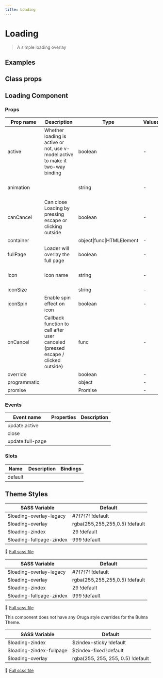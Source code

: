 ```yaml
---
title: Loading
---
```


# Loading

<div class="vp-doc">

> A simple loading overlay

<Carbon />
</div>

<div class="vp-doc">

## Examples

<example-loading />

</div>
<div class="vp-doc">

## Class props

<inspector-loading-viewer />

</div>

<div class="vp-doc">

## Loading Component

### Props

| Prop name    | Description                                                                      | Type                      | Values | Default                                                                                                                                              |
| ------------ | -------------------------------------------------------------------------------- | ------------------------- | ------ | ---------------------------------------------------------------------------------------------------------------------------------------------------- |
| active       | Whether loading is active or not, use v-model:active to make it two-way binding  | boolean                   | -      |                                                                                                                                                      |
| animation    |                                                                                  | string                    | -      | <div><small>From <b>config</b>:</small></div><code style='white-space: nowrap; padding: 0;'> loading: {<br>&nbsp;&nbsp;animation: 'fade'<br>}</code> |
| canCancel    | Can close Loading by pressing escape or clicking outside                         | boolean                   | -      | false                                                                                                                                                |
| container    |                                                                                  | object\|func\|HTMLElement | -      |                                                                                                                                                      |
| fullPage     | Loader will overlay the full page                                                | boolean                   | -      | true                                                                                                                                                 |
| icon         | Icon name                                                                        | string                    | -      | <div><small>From <b>config</b>:</small></div><code style='white-space: nowrap; padding: 0;'> loading: {<br>&nbsp;&nbsp;icon: 'loading'<br>}</code>   |
| iconSize     |                                                                                  | string                    | -      | 'medium'                                                                                                                                             |
| iconSpin     | Enable spin effect on icon                                                       | boolean                   | -      | true                                                                                                                                                 |
| onCancel     | Callback function to call after user canceled (pressed escape / clicked outside) | func                      | -      | Default function (see source code)                                                                                                                   |
| override     |                                                                                  | boolean                   | -      |                                                                                                                                                      |
| programmatic |                                                                                  | object                    | -      |                                                                                                                                                      |
| promise      |                                                                                  | Promise                   | -      |                                                                                                                                                      |

### Events

| Event name       | Properties | Description |
| ---------------- | ---------- | ----------- |
| update:active    |            |
| close            |            |
| update:full-page |            |

### Slots

| Name    | Description | Bindings |
| ------- | ----------- | -------- |
| default |             |          |

</div>

<div class="vp-doc">

## Theme Styles

<div class="theme-orugabase">
 
| SASS Variable  | Default |
| -------------- | ------- |
| $loading-overlay-legacy | #7f7f7f !default |
| $loading-overlay | rgba(255,255,255,0.5) !default |
| $loading-zindex | 29 !default |
| $loading-fullpage-zindex | 999 !default |

📄 [Full scss file](https://github.com/oruga-ui/oruga/blob/master/packages/oruga/src/scss/components/_loading.scss)

</div>

<div class="theme-orugafull">
 
| SASS Variable  | Default |
| -------------- | ------- |
| $loading-overlay-legacy | #7f7f7f !default |
| $loading-overlay | rgba(255,255,255,0.5) !default |
| $loading-zindex | 29 !default |
| $loading-fullpage-zindex | 999 !default |

📄 [Full scss file](https://github.com/oruga-ui/oruga/blob/master/packages/oruga/src/scss/components/_loading.scss)

</div>

<div class="theme-bulma">

<p> This component does not have any Oruga style overrides for the Bulma Theme. </p>
      
</div>

<div class="theme-bootstrap">
 
| SASS Variable  | Default |
| -------------- | ------- |
| $loading-zindex | $zindex-sticky !default |
| $loading-zindex-fullpage | $zindex-fixed !default |
| $loading-overlay | rgba(255, 255, 255, 0.5) !default |

📄 [Full scss file](https://github.com/oruga-ui/theme-bootstrap/tree/main/src/assets/scss/components/_loading.scss)

</div>

</div>
